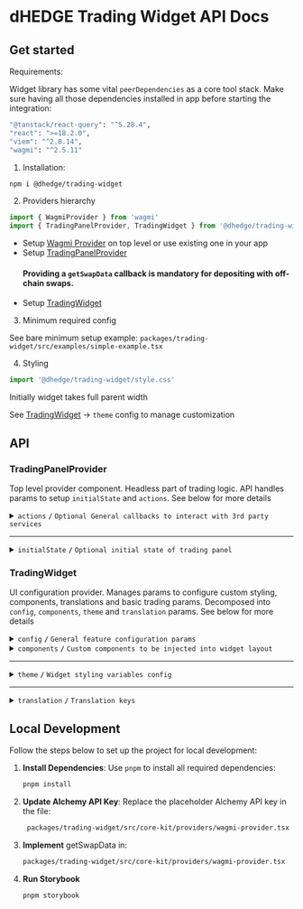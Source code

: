 # dHEDGE Trading Widget API Docs

## Get started

Requirements:

Widget library has some vital `peerDependencies` as a core tool stack. Make sure having all those dependencies installed in app before starting the integration:

```bash
"@tanstack/react-query": "^5.28.4",
"react": ">=18.2.0",
"viem": "^2.8.14",
"wagmi": "^2.5.11"
```

1. Installation:

```bash
npm i @dhedge/trading-widget
```

2. Providers hierarchy

```typescript jsx
import { WagmiProvider } from 'wagmi'
import { TradingPanelProvider, TradingWidget } from '@dhedge/trading-widget'
```

- Setup [Wagmi Provider](https://wagmi.sh/react/api/WagmiProvider) on top level or use existing one in your app
- Setup [TradingPanelProvider](#tradingpanelprovider)
  #### Providing a `getSwapData` callback is mandatory for depositing with off-chain swaps.
- Setup [TradingWidget](#tradingwidget)

3. Minimum required config

See bare minimum setup example: `packages/trading-widget/src/examples/simple-example.tsx`

4. Styling

```typescript jsx
import '@dhedge/trading-widget/style.css'
```

Initially widget takes full parent width

See [TradingWidget](#tradingwidget) -> `theme` config to manage customization

## API

### TradingPanelProvider

Top level provider component. Headless part of trading logic. API handles params to setup `initialState` and `actions`. See below for more details

<details>
<summary><code>actions</code> <code><b>/</b></code> <code>Optional General callbacks to interact with 3rd party services</code></summary>

> | name                           | type                                                                                                                                                                                                                                                                                                                                                     | default value | description                                                                       |
> | ------------------------------ | -------------------------------------------------------------------------------------------------------------------------------------------------------------------------------------------------------------------------------------------------------------------------------------------------------------------------------------------------------- | ------------- | --------------------------------------------------------------------------------- |
> | `onUpdateSendTokenInput`       | (payload: Partial\<{ address: `Address`; symbol: `string`; value: `string`; decimals: `number`; isLoading?: `boolean` }\>) => void                                                                                                                                                                                                                       | undefined     | triggers on send token change                                                     |
> | `onUpdateTradingSettings`      | (payload: Partial\<{ slippage: `number \| 'auto'`; minSlippage?: `number` isInfiniteAllowance: `boolean`; isMultiAssetWithdrawalEnabled: `boolean`; isMaxSlippageLoading: `boolean` }\>) => void                                                                                                                                                         | undefined     | triggers on trading settings change                                               |
> | `onSetTradingType`             | (payload: `'deposit' \| 'withdraw'`) => void                                                                                                                                                                                                                                                                                                             | undefined     | triggers on trading type change                                                   |
> | `onUpdateTradingModal`         | (payload: Partial\<{ isOpen: `boolean`; status: `'Success' \| 'None' \| 'Mining' \|  'Wallet'` }\>) => void                                                                                                                                                                                                                                              | undefined     | triggers on trading modal change                                                  |
> | `onUpdateTransactions`         | (payload: AddTransaction \| UpdateTransaction \| RemoveTransaction) => void                                                                                                                                                                                                                                                                              | undefined     | triggers on transaction action change                                             |
> | `onTradingSettleError`         | (error: `Error`) => void                                                                                                                                                                                                                                                                                                                                 | undefined     | triggers on trading settle error                                                  |
> | `onTransactionError`           | (error: `Error`, action: `TransactionAction` \| `undefined`, chainId?: `ChainId`, txHash?: `Address`) => void                                                                                                                                                                                                                                            | undefined     | triggers on transaction error                                                     |
> | `onTransactionSuccess`         | (data: `WaitForTransactionReceiptReturnType`, action: `TransactionAction` \| `undefined`, link?: `string`) => void                                                                                                                                                                                                                                       | undefined     | triggers on transaction success                                                   |
> | `onTransactionEstimationError` | (error: `EstimationError`, address: `Address`, chainId?: `ChainId`, account?: `Address`) => void                                                                                                                                                                                                                                                         | undefined     | triggers on transaction estimation error                                          |
> | `onTokenSelector`              | (payload: { isOpen: `boolean`; entity: `'token' \| 'pool'` }) => void                                                                                                                                                                                                                                                                                    | undefined     | triggers on token selector change                                                 |
> | `onLog`                        | (eventName: `string`, payload?: `Record<string, unknown>`) => void                                                                                                                                                                                                                                                                                       | undefined     | triggers on log event                                                             |
> | `onSimulateTransaction`        | (payload: { chainId: `ChainId`; from: `Address`: to: `Address`; input: `string`; gas: `number`; value?: `string` }) => Promise<{ link?: `string`; simulation: { status: `boolean`; error_message: `string` } } \| null>                                                                                                                                  | undefined     | triggers to simulate transaction and get error details after failed tx estimation |
> | `getSwapData`                  | ({ signal: `AbortSignal`, variables: { chainId: `number`; sourceAddress: `Address`; destinationAddress: `Address`; walletAddress: `Address`; fromAddress: `Address`; amount: `string`; slippage: `string` } }) => Promise<{ destinationAmount: `string`; txData: `string` ; routerKey: `'ONE_INCH' / 'ONE_INCH_V5' / 'ZERO_X' / 'PARASWAP'` } } \| null> | undefined     | provides off chain swap data based on send token value                            |

###### Source: `packages/trading-widget/src/core-kit/providers/index.tsx`

###### Default values: `undefined`

</details>

---

<details>
<summary><code>initialState</code> <code><b>/</b></code> <code>Optional initial state of trading panel</code></summary>

> | name               | type                                                                                                                                                                                                                                    | default value                                                                                                              | description                                                                                     |
> | ------------------ | --------------------------------------------------------------------------------------------------------------------------------------------------------------------------------------------------------------------------------------- | -------------------------------------------------------------------------------------------------------------------------- | ----------------------------------------------------------------------------------------------- |
> | `poolAddress`      | Address                                                                                                                                                                                                                                 | `AddressZero`                                                                                                              | Current active pool address                                                                     |
> | `poolConfigMap`    | Record<Address, PoolConfig>                                                                                                                                                                                                             | `{}`                                                                                                                       | Map of pool configs available for trading                                                       |
> | `settings`         | { slippage: `number \| 'auto'`; minSlippage?: `number`; isInfiniteAllowance: `boolean`; isMultiAssetWithdrawalEnabled: `boolean`; isMaxSlippageLoading: `boolean` }                                                                     | { slippage: `'auto'`; isInfiniteAllowance: `false`; isMultiAssetWithdrawalEnabled: `true`; isMaxSlippageLoading: `false` } | Panel settings                                                                                  |
> | `type`             | 'deposit' \| 'withdraw'                                                                                                                                                                                                                 | `'deposit'`                                                                                                                | Trading type                                                                                    |
> | `input`            | { sendToken: { address: `Address`; symbol: `string`; value: `string`; decimals: `number`; isLoading?: `boolean` }; receiveToken: { address: `Address`; symbol: `string`; value: `string`; decimals: `number`; isLoading?: `boolean` } } | `poolConfigMap[poolAddress]`                                                                                               | Send/receive tokens pair                                                                        |
> | `entryFee`         | { deposit: `number`; depositWithCustomCooldown: `number`; }                                                                                                                                                                             | { deposit: `0`; depositWithCustomCooldown: `0.1` }                                                                         | Entry fee config map                                                                            |
> | `modal`            | { isOpen: `boolean`; status: `'Success' \| 'None' \| 'Mining' \|  'Wallet'`; action: `'deposit' \| 'withdraw' \| 'approve  \| 'oraclesUpdate'`; link?: `string`; sendToken: TradingToken \| null; receiveToken: TradingToken \| null }  | `{ isOpen: `false`,status: `'None'`, receiveToken: `null`, sendToken: `null` }`                                            | Trading modal state                                                                             |
> | `transactions`     | { action: `'deposit' \| 'withdraw' \| 'approve'`; symbol: `string`; chainId: `ChainId`; txHash?: `Address` }[]                                                                                                                          | `[]`                                                                                                                       | Pending transactions                                                                            |
> | `poolFallbackData` | { address: `Address`; managerLogicAddress?: `Address`; poolCompositions: `PoolComposition[]`; tokenPrice?: `string`; apy?: { value: `number`; currency: `'USD' \| 'ETH'` } }                                                            | { address: `AddressZero` }                                                                                                 | Current active pool fallback data to override or extend contract's response                     |
> | `defaultChainId`   | number (optional)                                                                                                                                                                                                                       | undefined                                                                                                                  | Chain id that will be returned from useNetwork wagmi hook when connected to unsupported network |

###### Source: `packages/trading-widget/src/core-kit/providers/index.tsx`

###### Default values: `packages/trading-widget/src/core-kit/providers/index.tsx`

</details>

### TradingWidget

UI configuration provider. Manages params to configure custom styling, components, translations and basic trading params. Decomposed into `config`, `components`, `theme` and `translation` params. See below for more details

<details>
<summary><code>config</code> <code><b>/</b></code> <code>General feature configuration params</code></summary>

##### params

> | name                               | type                                                           | default value                | description                                                                                                                                        |
> | ---------------------------------- | -------------------------------------------------------------- | ---------------------------- | -------------------------------------------------------------------------------------------------------------------------------------------------- |
> | `isGeoBlocked`                     | `boolean`                                                      | `false`                      | Restricts depositing action button and conditionally renders GeoBlockAlert component                                                               |
> | `isSanctioned`                     | `boolean`                                                      | `false`                      | Restricts depositing action button and conditionally renders SanctionedAlert component                                                             |
> | `depositQuoteDiffWarningThreshold` | `number`                                                       | `1`                          | Deposit slippage absolute percent value warning threshold, Affects styling to warn user                                                            |
> | `depositQuoteDiffErrorThreshold`   | `number`                                                       | `3`                          | Deposit slippage absolute percent value error threshold, Affects styling to warn user                                                              |
> | `defaultWithdrawSlippage`          | `number`                                                       | `[0.1, 0.3, 0.5, 1, 1.5, 3]` | Initial withdraw slippage absolute percent. Further adjustments are available in panel settings                                                    |
> | `defaultSwapTransactionSlippage`   | `number`                                                       | `0.3`                        | Default slippage (%) applied to swap transaction.                                                                                                  |
> | `defaultNoSwapMinDepositAmountGap` | `number`                                                       | `0.1`                        | Default gap (%) for min received vault tokens during no swap deposits.                                                                             |
> | `defaultNotificationDuration`      | `number`                                                       | `10000`                      | Notification duration in ms                                                                                                                        |
> | `defaultLockTime`                  | `string`                                                       | `'24 hours'`                 | Formatted default deposit lock time to be displayed in panel (Long lockup period is used to bypass entry fee and can be managed in panel settings) |
> | `customLockTime`                   | `string`                                                       | `'15 minutes'`               | Formatted custom deposit lock time alternative to be displayed in panel                                                                            |
> | `stablePrecision`                  | `number`                                                       | `3`                          | Number of decimals to be displayed in stables (e.g USDC balance)                                                                                   |
> | `defaultPrecision`                 | `number`                                                       | `6`                          | Number of decimals to be displayed in token values                                                                                                 |
> | `stakingChainId`                   | `number`                                                       | `10` (Optimism)              | ChainId to be used in staking logic                                                                                                                |
> | `termsOfUseAccepted`               | `boolean`                                                      | `true`                       | Requires user to confirm terms of use by rendering DepositTermsOfUse component before deposit action                                               |
> | `standalone`                       | `boolean`                                                      | `true`                       | Handles token selection in SPA mode                                                                                                                |
> | `isAllAssetsWithdrawOptionDefault` | `boolean`                                                      | `false`                      | Sets "All Assets" withdraw option by default                                                                                                       |
> | `chainConfig`                      | `Partial<Record<ChainId, { name: string; iconPath: string }>>` | `{}`                         | Sets map of chain `name` and `iconPath`                                                                                                            |

##### actions

> | name                 | type                     | default value                 | description                                                                                                                                                                                                                                                                   |
> | -------------------- | ------------------------ | ----------------------------- | ----------------------------------------------------------------------------------------------------------------------------------------------------------------------------------------------------------------------------------------------------------------------------- |
> | `onConnect`          | `() => void`             | `() => {}`                    | Widget has built-in `Connect Wallet` action button that triggers `onConnect` callback assuming starting of abstract wallet connection process. After all the only requirement is to get connected wallet inside wagmi's `useAccount` hook to make trading operations possible |
> | `onAcceptTermsOfUse` | `() => Promise<boolean>` | `() => Promise.resolve(true)` | Callback is triggered after user's approval of Terms of Use statements assuming switching of external `config.termsOfUseAccepted` param to `true` state                                                                                                                       |

###### Source: `packages/trading-widget/src/trading-widget/providers/config-provider`

###### Default values: `packages/trading-widget/src/trading-widget/providers/config-provider/config-provider.defaults.ts`

</details>

<details>
<summary>
<code>components</code>
<code><b>/</b></code>
<code>Custom components to be injected into widget layout</code>
</summary>

> | name                | type                                | default value       | description                                                                                                     |
> | ------------------- | ----------------------------------- | ------------------- | --------------------------------------------------------------------------------------------------------------- |
> | `GeoBlockAlert`     | ComponentType                       | `<GeoBlockAlert>`   | Component replaces deposit button while `isGeoBlocked` config param is set to `true`                            |
> | `SanctionedAlert`   | ComponentType                       | `<SanctionedAlert>` | Component replaces deposit button while `isSanctioned` config param is set to `true`                            |
> | `DepositMetaInfo`   | ComponentType                       | `undefined`         | Component is injected into deposit meta part of widget layout nearby TransactionOverviewDisclosure              |
> | `WithdrawMetaInfo`  | ComponentType                       | `undefined`         | Component is injected into withdraw meta part of widget layout nearby WithdrawTransactionOverviewDisclosure     |
> | `ExtraActionButton` | ComponentType                       | `undefined`         | Component is injected below deposit action button and rendered if `isGeoBlocked` config param is set to `false` |
> | `Image`             | ComponentType<ImageProps>           | `<img>`             | Component optionally can be used to pass `nextjs` Image component to be used for assets rendering               |
> | `LogoSpinner`       | ComponentType<SVGProps<SVGElement>> | `<Spinner>`         | Component is injected into widget pending transaction overlay. Assume using of spinning animation               |
> | `DepositTermsOfUse` | ComponentType                       | `undefined`         | Component is injected into `TermsOfUseOverlay` to extend default terms of use statement points                  |
> | `ActionButton`      | ComponentType                       | `<ActionButton>`    | Component overrides default `ActionButton` and has `ButtonProps` API                                            |

###### Source: `packages/trading-widget/src/trading-widget/providers/component-provider/component-provider.tsx`

###### Default values: `undefined`

</details>

---

<details>
<summary>
<code>theme</code>
<code><b>/</b></code>
<code>Widget styling variables config</code>
</summary>

##### global

###### color

path: `global.color[name]`

> | name                     | type   | default value                                | description                           |
> | ------------------------ | ------ | -------------------------------------------- | ------------------------------------- |
> | `colorTextPrimary`       | string | `#ffffff`                                    | Primary text color                    |
> | `colorTextPrimaryHover`  | string | `#ffffffCC`                                  | Primary hover text color              |
> | `colorBorderPrimary`     | string | `global?.color?.colorTextPrimary ?? #ffffff` | Primary border color                  |
> | `colorTextSecondary`     | string | `#9DA2AD`                                    | Secondary text color                  |
> | `colorBgPrimary`         | string | `#1B2432`                                    | Primary bg color                      |
> | `colorBgSecondary`       | string | `#2B313E`                                    | Secondary bg color                    |
> | `colorTextAccent`        | string | `#ffffff`                                    | Accent text color                     |
> | `colorTextAccentHover`   | string | `#ffffffCC`                                  | Accent hover text color               |
> | `colorBgAccentFrom`      | string | `#73D393`                                    | Accent bg gradient `from` color       |
> | `colorBgAccentTo`        | string | `#34855E`                                    | Accent bg gradient `to` color         |
> | `colorBgAccentFromHover` | string | `#73D393CC`                                  | Accent hover bg gradient `from` color |
> | `colorBgAccentToHover`   | string | `#162435`                                    | Accent hover bg gradient `to` color   |
> | `colorTextNeutral`       | string | `#9DA2AD80`                                  | Neutral text color                    |
> | `colorBgNeutral`         | string | `#9DA2AD33`                                  | Neutral bg color                      |
> | `colorTextLoading`       | string | `#ffffff99`                                  | Loading text color                    |
> | `colorTextError`         | string | `#EF4444`                                    | Error text color                      |
> | `colorTextWarning`       | string | `#AFA58D`                                    | Warning text color                    |
> | `colorIcon`              | string | `global?.color?.colorTextPrimary ?? #ffffff` | Warning text color                    |

###### size

path: `global.size[name]`

> | name                  | type   | default value                                | description            |
> | --------------------- | ------ | -------------------------------------------- | ---------------------- |
> | `gap`                 | string | `0.25rem`                                    | General flex gap       |
> | `spacer`              | string | `4px`                                        | General spacer         |
> | `fontSizeBase`        | string | `16px`                                       | Font size base         |
> | `lineHeightBase`      | string | `24px`                                       | Line height base       |
> | `fontSizeXs`          | string | `12px`                                       | Font size xs           |
> | `lineHeightXs`        | string | `16px`                                       | Line height xs         |
> | `fontSizeSm`          | string | `14px`                                       | Font size sm           |
> | `lineHeightSm`        | string | `20px`                                       | Line height sm         |
> | `fontSizeLg`          | string | `18px`                                       | Font size lg           |
> | `lineHeightLg`        | string | `28px`                                       | Line height lg         |
> | `iconSize`            | string | `20px`                                       | Icon size base         |
> | `iconSizeSm`          | string | `24px`                                       | Icon size sm           |
> | `iconSecondarySize`   | string | `16px`                                       | Icon secondary size    |
> | `iconSecondarySizeSm` | string | `16px`                                       | Icon secondary size sm |
> | `labelFontSize`       | string | `config?.global?.size?.fontSizeXs ?? 12px`   | Label font size        |
> | `labelLineHeight`     | string | `config?.global?.size?.lineHeightXs ?? 16px` | Label font size        |
> | `labelLineHeight`     | string | `config?.global?.size?.lineHeightXs ?? 16px` | Label font size        |

###### style

path: `global.style[name]`

> | name                 | type   | default value | description                  |
> | -------------------- | ------ | ------------- | ---------------------------- |
> | `radiusPrimary`      | string | `1rem`        | General border radius        |
> | `radiusSecondary`    | string | `1rem`        | Secondary border radius      |
> | `fontWeightLight`    | string | `300`         | Font weight light            |
> | `fontWeightMedium`   | string | `500`         | Font weight medium           |
> | `fontWeightBold`     | string | `700`         | Font weight bold             |
> | `actionOpacity`      | string | `1`           | Action element opacity       |
> | `actionOpacityHover` | string | `0.8`         | Action hover element opacity |

##### component

###### popup

path: `component.popup[name]`

> | name                | type   | default value                                          | description      |
> | ------------------- | ------ | ------------------------------------------------------ | ---------------- |
> | `color.colorText`   | string | `config?.global?.color?.colorTextSecondary ?? #9DA2AD` | Popup text color |
> | `color.colorBg`     | string | `config?.global?.color?.colorBgSecondary ?? #2B313E`   | Popup bg color   |
> | `color.colorBorder` | string | `config?.global?.color?.colorTextSecondary ?? #9DA2AD` | Popup bg color   |
> | `size.fontSize`     | string | `config?.global?.size?.fontSizeXs ?? 12px`             | Popup font size  |

###### popupList

path: `component.popupList[name]`

> | name               | type   | default value | description                   |
> | ------------------ | ------ | ------------- | ----------------------------- |
> | `color.itemBgEven` | string | `transparent` | Popup list even item bg color |
> | `color.itemBgOdd`  | string | `#2A3648`     | Popup list odd item bg color  |
> | `color.headerBg`   | string | `#1B2432`     | Popup list header bg color    |

###### tabGroup

path: `component.tabGroup[name]`

> | name      | type   | default value            | description              |
> | --------- | ------ | ------------------------ | ------------------------ |
> | `size.px` | string | `global.size.spacer * 3` | Tab group padding inline |

###### tabContent

path: `component.tabContent[name]`

> | name       | type   | default value            | description                |
> | ---------- | ------ | ------------------------ | -------------------------- |
> | `size.pt`  | string | `global.size.spacer * 3` | Tab content padding top    |
> | `size.px`  | string | `0px`                    | Tab content padding inline |
> | `size.pb`  | string | `global.size.spacer * 9` | Tab content padding bottom |
> | `size.gap` | string | `global.size.spacer * 2` | Tab content flex gap       |

###### tab

path: `component.tab[name]`

> | name                    | type   | default value                        | description           |
> | ----------------------- | ------ | ------------------------------------ | --------------------- |
> | `size.px`               | string | `global.size.spacer * 9`             | Tab padding inline    |
> | `size.py`               | string | `global.size.spacer * 3`             | Tab padding block     |
> | `size.fontSize`         | string | `global.size.fontSizeSm`             | Tab font size         |
> | `color.colorBg`         | string | `global.color.colorBgNeutral`        | Tab bg color          |
> | `color.colorText`       | string | `global.color.colorTextNeutral`      | Tab text color        |
> | `color.selectColorText` | string | `global.color.colorTextPrimary`      | Tab select text color |
> | `color.colorTextHover`  | string | `global.color.colorTextPrimaryHover` | Tab hover text color  |
> | `style.fontWeight`      | string | `global.style.fontWeightBold`        | Tab font weight       |
> | `style.lineHeight`      | string | `global.size.lineHeightSm`           | Tab line height       |

###### balance

path: `component.balance[name]`

> | name                   | type   | default value                     | description               |
> | ---------------------- | ------ | --------------------------------- | ------------------------- |
> | `size.px`              | string | `global.size.spacer * 3`          | Balance padding inline    |
> | `size.gap`             | string | `global.size.gap`                 | Balance flex gap          |
> | `size.fontSize`        | string | `global.size.fontSizeLg`          | Balance font size         |
> | `size.lineHeight`      | string | `global.size.lineHeightLg`        | Balance line height       |
> | `size.priceFontSize`   | string | `global.size.fontSizeBase`        | Balance price font size   |
> | `size.priceLineHeight` | string | `global.size.lineHeightBase`      | Balance price line height |
> | `color.colorText`      | string | `global.color.colorTextPrimary`   | Balance text color        |
> | `color.priceColorText` | string | `global.color.colorTextSecondary` | Balance price text color  |

###### inputGroup

path: `component.inputGroup[name]`

> | name       | type   | default value            | description                |
> | ---------- | ------ | ------------------------ | -------------------------- |
> | `size.px`  | string | `global.size.spacer * 3` | Input group padding inline |
> | `size.gap` | string | `global.size.gap`        | Input group flex gap       |

###### input

path: `component.input[name]`

> | name                      | type   | default value                     | description                 |
> | ------------------------- | ------ | --------------------------------- | --------------------------- |
> | `size.px`                 | string | `global.size.spacer * 3`          | Input padding inline        |
> | `size.py`                 | string | `global.size.spacer * 2`          | Input padding block         |
> | `size.gap`                | string | `global.size.gap * 2`             | Input flex gap              |
> | `size.priceGap`           | string | `global.size.gap * 2`             | Input flex gap              |
> | `size.iconSize`           | string | `global.size.iconSize`            | Input icon size             |
> | `size.iconSizeSm`         | string | `global.size.iconSizeSm`          | Input icon size sm          |
> | `size.labelFontSize`      | string | `global.size.fontSizeSm`          | Input label line height     |
> | `size.labelLineHeight`    | string | `global.size.lineHeightSm`        | Input label font size       |
> | `size.fontSize`           | string | `global.size.fontSizeSm`          | Input font size             |
> | `size.lineHeight`         | string | `global.size.lineHeightSm`        | Input line height           |
> | `size.fontSizeLg`         | string | `global.size.fontSizeLg`          | Input font size lg          |
> | `size.lineHeightLg`       | string | `global.size.lineHeightLg`        | Input line height lg        |
> | `size.tokenFontSize`      | string | `global.size.fontSizeXs`          | Input token font size       |
> | `size.tokenLineHeight`    | string | `global.size.lineHeightXs`        | Input token line height     |
> | `size.tokenFontSizeSm`    | string | `global.size.fontSizeBase`        | Input token font size sm    |
> | `size.tokenLineHeightSm`  | string | `global.size.lineHeightBase`      | Input token line height sm  |
> | `size.buttonPx`           | string | `global.size.spacer * 2`          | Input button padding inline |
> | `size.buttonPy`           | string | `global.size.spacer`              | Input button padding block  |
> | `size.buttonFontSize`     | string | `global?.size?.fontSizeXs`        | Input button font size      |
> | `size.buttonLineHeight`   | string | `global?.size?.lineHeightXs`      | Input button line height    |
> | `color.textColor`         | string | `global.color.colorTextPrimary`   | Input text color            |
> | `color.loadingTextColor`  | string | `global.color.colorTextLoading`   | Input loading text color    |
> | `color.bgColor`           | string | `global.color.colorBgNeutral`     | Input bg color              |
> | `color.bgColorFocus`      | string | `transparent`                     | Input bg color              |
> | `color.borderColor`       | string | `#4C505B`                         | Input border color          |
> | `color.borderColorFocus`  | string | `global.color.colorTextPrimary`   | Input border focus color    |
> | `color.placeholderColor`  | string | `global.color.colorTextSecondary` | Input placeholder color     |
> | `color.buttonBgColor`     | string | `global.color.colorBgSecondary`   | Input button bg color       |
> | `color.buttonBorderColor` | string | `global.color.colorBgAccentTo`    | Input button border color   |
> | `color.buttonTextColor`   | string | `global.color.colorTextPrimary`   | Input button text color     |
> | `style.radius`            | string | `global.style.radiusPrimary`      | Input border radius         |
> | `style.labelFontWeight`   | string | `global.style.fontWeightLight`    | Input label font weight     |
> | `style.fontWeight`        | string | `global.style.fontWeightLight`    | Input font weight           |
> | `style.tokenFontWeight`   | string | `global.style.fontWeightLight`    | Input token font weight     |
> | `style.buttonRadius`      | string | `30px`                            | Input button border radius  |

###### tooltip

path: `component.tooltip[name]`

> | name              | type   | default value | description      |
> | ----------------- | ------ | ------------- | ---------------- |
> | `color.colorBg`   | string | `#12171F`     | Tooltip bg color |
> | `color.colorText` | string | `#ffffff`     | Tooltip bg color |

###### switch

path: `component.switch[name]`

> | name                   | type   | default value | description               |
> | ---------------------- | ------ | ------------- | ------------------------- |
> | `color.colorBgChecked` | string | `#152E4D`     | Switch checked bg color   |
> | `color.colorBg`        | string | `#4C505B`     | Switch unchecked bg color |

###### actionButton

path: `component.actionButton[name]`

> | name                            | type   | default value                         | description                                |
> | ------------------------------- | ------ | ------------------------------------- | ------------------------------------------ |
> | `size.borderWidth`              | string | `1px`                                 | Action button border width                 |
> | `color.colorBgFrom`             | string | `global.color.colorBgAccentFrom`      | Action button bg gradient color from       |
> | `color.colorBgTo`               | string | `global.color.colorBgAccentTo`        | Action button bg gradient color to         |
> | `color.colorBgFromHover`        | string | `global.color.colorBgAccentFromHover` | Action button hover bg gradient color from |
> | `color.colorBgToHover`          | string | `global.color.colorBgAccentTo`        | Action button hover bg gradient color to   |
> | `color.colorBorder`             | string | `global.color.colorBgAccentFrom`      | Action button border color                 |
> | `color.colorText`               | string | `global.color.colorTextAccent`        | Action button text color                   |
> | `color.colorText`               | string | `global.color.colorTextAccent`        | Action button text color                   |
> | `color.outlineColorBorder`      | string | `#ffffff33`                           | Action outline button border color         |
> | `color.outlineColorBorderHover` | string | `#ffffffCC`                           | Action outline button hover border color   |
> | `color.outlineColorText`        | string | `global.color.colorTextPrimary`       | Action outline button text color           |

###### meta

path: `component.meta[name]`

> | name                  | type   | default value                        | description          |
> | --------------------- | ------ | ------------------------------------ | -------------------- |
> | `size.gap`            | string | `global.size.gap`                    | Meta flex gap        |
> | `size.px`             | string | `global.size.spacer * 3`             | Meta padding inline  |
> | `color.linkTextColor` | string | `global.color.colorBgAccentFrom`     | Meta link text color |
> | `color.panelBgHover`  | string | `config.global.color.colorBgNeutral` | Meta panel hover bg  |

###### Source: `packages/trading-widget/src/trading-widget/providers/theme-provider/theme-provider.tsx`

###### Default values: `undefined`

</details>

---

<details>
<summary>
<code>translation</code>
<code><b>/</b></code>
<code>Translation keys</code>
</summary>|

> | name                             | type   | default value                                                                                                                                                                         | description |
> | -------------------------------- | ------ | ------------------------------------------------------------------------------------------------------------------------------------------------------------------------------------- | ----------- |
> | `depositSlippageWarning`         | string | Excludes entry fee. Slippage may be amplified by the leverage. See the docs for more info.                                                                                            |             |
> | `withdrawSlippageWarning`        | string | Slippage only applies to single asset withdrawals and withdrawals from vaults with debt positions in Aave.                                                                            |             |
> | `minSlippageWarning`             | string | Flexible min slippage value that is likely enough to process the transaction.                                                                                                         |             |
> | `highSlippageWarning`            | string | We recommend using another asset to trade with lower slippage.                                                                                                                        |             |
> | `recommendedMinSlippage`         | string | Recommended Min Slippage                                                                                                                                                              |             |
> | `projectedDailyEarningsTooltip`  | string | Projected daily earnings are based on the current APY and may differ from actual earnings.                                                                                            |             |
> | `dailyEarnings`                  | string | Daily Earnings                                                                                                                                                                        |             |
> | `projectedYearlyEarningsTooltip` | string | Projected yearly earnings are based on the current APY and may differ from actual earnings.                                                                                           |             |
> | `yearlyEarnings`                 | string | Yearly Earnings                                                                                                                                                                       |             |
> | `fullReceiveDetails`             | string | See full details influencing what you will receive.                                                                                                                                   |             |
> | `tradeDetails`                   | string | Trade details                                                                                                                                                                         |             |
> | `maxSlippage`                    | string | Max slippage                                                                                                                                                                          |             |
> | `minReceiveAmount`               | string | You will receive no less than this amount.                                                                                                                                            |             |
> | `minReceived`                    | string | Minimum Received                                                                                                                                                                      |             |
> | `estimatedMultiAssetFractions`   | string | Estimated multi asset fractions                                                                                                                                                       |             |
> | `infinite`                       | string | Infinite                                                                                                                                                                              |             |
> | `tokenAllowance`                 | string | Token Allowance                                                                                                                                                                       |             |
> | `entryFee`                       | string | Entry Fee                                                                                                                                                                             |             |
> | `entryFeeExplanation`            | string | When you deposit, the token takes a small entry fee. This fee helps cover the costs when we rebalance the underlying funds, and it's shared among all token holders.                  |             |
> | `minDepositUsd`                  | string | Minimum deposit in USD.                                                                                                                                                               |             |
> | `minDeposit`                     | string | Minimum Deposit                                                                                                                                                                       |             |
> | `tokensLockTime`                 | string | Purchased tokens will have a {lockTime} lock.                                                                                                                                         |             |
> | `slippageTolerance`              | string | Slippage tolerance                                                                                                                                                                    |             |
> | `bypassEntryFee`                 | string | Bypass Entry Fee                                                                                                                                                                      |             |
> | `tokenAmountToApprove`           | string | Amount of tokens to be approved.                                                                                                                                                      |             |
> | `auto`                           | string | Auto                                                                                                                                                                                  |             |
> | `lengthenLockup`                 | string | Lengthen lockup to remove entry fee                                                                                                                                                   |             |
> | `deposit`                        | string | Buy                                                                                                                                                                                   |             |
> | `withdraw`                       | string | Sell                                                                                                                                                                                  |             |
> | `yourBalance`                    | string | Your Balance                                                                                                                                                                          |             |
> | `max`                            | string | Max                                                                                                                                                                                   |             |
> | `allAssets`                      | string | All Assets                                                                                                                                                                            |             |
> | `all`                            | string | All                                                                                                                                                                                   |             |
> | `payWith`                        | string | Pay with                                                                                                                                                                              |             |
> | `buyEstimated`                   | string | Buy (estimated)                                                                                                                                                                       |             |
> | `sell`                           | string | Sell                                                                                                                                                                                  |             |
> | `receiveEstimated`               | string | Receive (estimated)                                                                                                                                                                   |             |
> | `confirmInWallet`                | string | Please confirm in wallet                                                                                                                                                              |             |
> | `pending`                        | string | Pending...                                                                                                                                                                            |             |
> | `approve`                        | string | Approve                                                                                                                                                                               |             |
> | `connectWallet`                  | string | Connect Wallet                                                                                                                                                                        |             |
> | `minimumPurchase`                | string | Minimum purchase is ${value}                                                                                                                                                          |             |
> | `poolIsInactive`                 | string | {poolSymbol} token is no longer active. Please withdraw from them.                                                                                                                    |             |
> | `poolIsPrivate`                  | string | This vault is currently private                                                                                                                                                       |             |
> | `updateOracles`                  | string | Update Oracles                                                                                                                                                                        |             |
> | `checkingOracles`                | string | Checking Oracles                                                                                                                                                                      |             |
> | `confirmMaxSlippage`             | string | Confirm {slippagePercentage}% max slippage                                                                                                                                            |             |
> | `withdrawalWindowDisabled`       | string | You can sell your {tokenSymbol} tokens during withdrawal window period starting from {startTime}                                                                                      |             |
> | `withdrawalLiquidityDisabled`    | string | Intended withdraw value is greater than available liquidity ({symbol} {value})                                                                                                        |             |
> | `withdrawCooldown`               | string | You can sell your {tokenSymbol} tokens in {cooldownEndTime}                                                                                                                           |             |
> | `termsOfUse`                     | string | Terms Of Use                                                                                                                                                                          |             |
> | `termOfUseDepositListTitle`      | string | Please know the following before depositing                                                                                                                                           |             |
> | `termOfUseDepositAssetSlippage`  | string | When exiting, investors receive single asset or the underlying vault assets. Withdraw slippage can be customized in withdraw settings                                                 |             |
> | `termOfUseDepositBugs`           | string | There may be interface bugs on the platform                                                                                                                                           |             |
> | `termOfUseDepositDowntime`       | string | There may be interface downtime (planned and unplanned)                                                                                                                               |             |
> | `termOfUseDepositAuditRisk`      | string | Smart contracts are audited but a risk is still present                                                                                                                               |             |
> | `termOfUseDepositAccept`         | string | Accept & Deposit                                                                                                                                                                      |             |
> | `back`                           | string | Back                                                                                                                                                                                  |             |
> | `highSlippage`                   | string | High Slippage Alert                                                                                                                                                                   |             |
> | `responsibleHighSlippage`        | string | By proceeding with this trade, you acknowledge and accept the possibility of experiencing high slippage, resulting in a potential difference between the expected and executed price. |             |
> | `highSlippageListTitle`          | string | Please consider the following before confirming                                                                                                                                       |             |
> | `highSlippageQuoteDiff`          | string | Be aware that the final amount of assets you receive may be different from the initially quoted value.                                                                                |             |
> | `highSlippageRisk`               | string | Ensure that you understand the risks associated with high slippage and are comfortable proceeding with the trade.                                                                     |             |
> | `confirm`                        | string | Confirm                                                                                                                                                                               |             |
> | `selectToken`                    | string | Select Token                                                                                                                                                                          |             |
> | `sendingOrderToWallet`           | string | Sending order to your wallet                                                                                                                                                          |             |
> | `settingUpTx`                    | string | Setting up transaction                                                                                                                                                                |             |
> | `miningTx`                       | string | Processing                                                                                                                                                                            |             |
> | `updateSynthetixOracles`         | string | Updating Synthetix Oracles                                                                                                                                                            |             |
> | `approveSpending`                | string | Approve {symbol} spending                                                                                                                                                             |             |
> | `pay`                            | string | Pay                                                                                                                                                                                   |             |
> | `multiAssetFractions`            | string | multi asset fractions                                                                                                                                                                 |             |
> | `swappableAssets`                | string | swappable assets                                                                                                                                                                      |             |
> | `explorer`                       | string | Explorer                                                                                                                                                                              |             |
> | `as`                             | string | As                                                                                                                                                                                    |             |
> | `switchNetwork`                  | string | Switch Network                                                                                                                                                                        |             |
> | `depositAction`                  | string | Buy                                                                                                                                                                                   |             |
> | `withdrawAction`                 | string | Sell                                                                                                                                                                                  |             |
> | `swapAction`                     | string | Swap                                                                                                                                                                                  |             |
> | `unrollAction`                   | string | Unroll                                                                                                                                                                                |             |
> | `unrollAndClaimAction`           | string | Claim                                                                                                                                                                                 |             |
> | `claimAction`                    | string | Claim Without Swap                                                                                                                                                                    |             |
> | `claimLabel`                     | string | Claim Assets                                                                                                                                                                          |             |
> | `swapAndClaimTo`                 | string | Swap and claim assets to                                                                                                                                                              |             |
> | `initWithdrawDescription`        | string | Unroll                                                                                                                                                                                |             |
> | `initWithdrawTooltip`            | string | Unroll prepares assets for single asset withdrawal                                                                                                                                    |             |
> | `completeWithdrawDescription`    | string | Claim                                                                                                                                                                                 |             |
> | `completeWithdrawTooltip`        | string | This final step swaps all assets to a single asset and sends it to your wallet                                                                                                        |             |
> | `unrollAndClaimDescription`      | string | Claim                                                                                                                                                                                 |             |
> | `total`                          | string | Total:                                                                                                                                                                                |             |
> | `showAll`                        | string | Show All                                                                                                                                                                              |             |
> | `hide`                           | string | Hide                                                                                                                                                                                  |             |
> | `refreshSwapQuoteTooltip`        | string | Refresh swap quote                                                                                                                                                                    |             |

###### Source: `packages/trading-widget/src/trading-widget/providers/translation-provider/translation-provider.tsx`

###### Default values: `packages/trading-widget/src/trading-widget/providers/translation-provider/translation-provider.defaults.ts`

</details>

## Local Development

Follow the steps below to set up the project for local development:

1. **Install Dependencies**:
   Use `pnpm` to install all required dependencies:

   ```bash
   pnpm install
   ```

2. **Update Alchemy API Key**: Replace the placeholder Alchemy API key in the file:

   ```bash
    packages/trading-widget/src/core-kit/providers/wagmi-provider.tsx
   ```

3. **Implement** getSwapData in:
   ```bash
   packages/trading-widget/src/core-kit/providers/wagmi-provider.tsx
   ```
4. **Run Storybook**
   ```bash
   pnpm storybook
   ```
